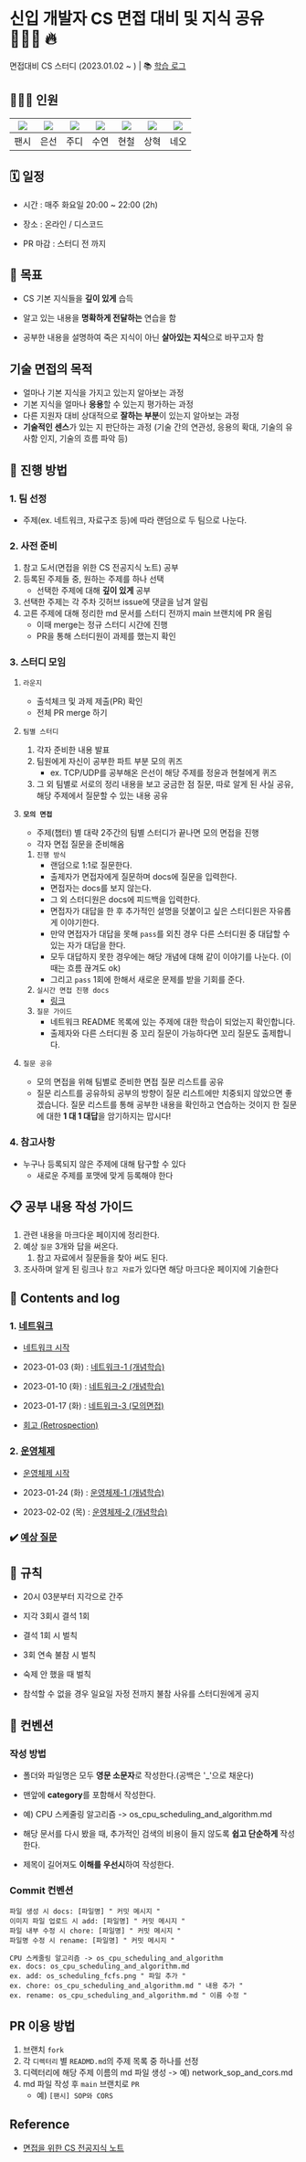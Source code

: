 # 신입 개발자 CS 면접 대비 및 지식 공유 👨🏻‍💻 🔥

면접대비 CS 스터디 (2023.01.02 ~ ) | 📚 [학습 로그](https://github.com/Fancy96/CS_Study/issues)


## 💁🏻‍♂️ 인원

|[![](https://github.com/Fancy96.png?size=80)](https://github.com/Fancy96)|[![](https://github.com/baekeunsun.png?size=80)](https://github.com/baekeunsun) |[![](https://github.com/ParkJungYoon.png?size=80)](https://github.com/ParkJungYoon) | [![](https://github.com/namtndus.png?size=80)](https://github.com/namtndus)|[![](https://github.com/BHC-Chicken.png?size=80)](https://github.com/BHC-Chicken)|[![](https://github.com/sanghyuk2.png?size=80)](https://github.com/sanghyuk2) |[![](https://github.com/jthugg.png?size=80)](https://github.com/jthugg)|
|:---:|:---:|:---:|:---:|:---:|:---:|:---:|
| 팬시 | 은선 | 주디 | 수연 | 현철 | 상혁 | 네오 | 


## 🗓️ 일정

* 시간 : 매주 화요일 20:00 ~ 22:00 (2h)

* 장소 : 온라인 / 디스코드

* PR 마감 : 스터디 전 까지


## 📌 목표

* CS 기본 지식들을 **깊이 있게** 습득

* 알고 있는 내용을 **명확하게 전달하는** 연습을 함

* 공부한 내용을 설명하여 죽은 지식이 아닌 **살아있는 지식**으로 바꾸고자 함


## 기술 면접의 목적

*   얼마나 기본 지식을 가지고 있는지 알아보는 과정
*   기본 지식을 얼마나 **응용**할 수 있는지 평가하는 과정
*   다른 지원자 대비 상대적으로 **잘하는 부분**이 있는지 알아보는 과정
*   **기술적인 센스**가 있는 지 판단하는 과정 (기술 간의 연관성, 응용의 확대, 기술의 유사함 인지, 기술의 흐름 파악 등)


## 🔖 진행 방법

### 1. 팀 선정

*  주제(ex. 네트워크, 자료구조 등)에 따라 랜덤으로 두 팀으로 나눈다.

### 2. 사전 준비

1. 참고 도서(면접을 위한 CS 전공지식 노트) 공부
2. 등록된 주제들 중, 원하는 주제를 하나 선택
    * 선택한 주제에 대해 **깊이 있게** 공부
3. 선택한 주제는 각 주차 깃허브 issue에 댓글을 남겨 알림
4. 고른 주제에 대해 정리한 md 문서를 스터디 전까지 main 브랜치에 PR 올림
    * 이때 merge는 정규 스터디 시간에 진행
    * PR을 통해 스터디원이 과제를 했는지 확인

### 3. 스터디 모임

1. `라운지`
    * 출석체크 및 과제 제출(PR) 확인
    * 전체 PR merge 하기

2. `팀별 스터디`
    1. 각자 준비한 내용 발표
    2. 팀원에게 자신이 공부한 파트 부분 모의 퀴즈
        * ex. TCP/UDP를 공부해온 은선이 해당 주제를 정윤과 현철에게 퀴즈
    3. 그 외 팀별로 서로의 정리 내용을 보고 궁금한 점 질문, 따로 알게 된 사실 공유, 해당 주제에서 질문할 수 있는 내용 공유 

3. **`모의 면접`**
    * 주제(챕터) 별 대략 2주간의 팀별 스터디가 끝나면 모의 면접을 진행
    * 각자 면접 질문을 준비해옴
    1. `진행 방식`
        * 랜덤으로 1:1로 질문한다.
        * 출제자가 면접자에게 질문하며 docs에 질문을 입력한다.
        * 면접자는 docs를 보지 않는다.
        * 그 외 스터디원은 docs에 피드백을 입력한다.
        * 면접자가 대답을 한 후 추가적인 설명을 덧붙이고 싶은 스터디원은 자유롭게 이야기한다.
        * 만약 면접자가 대답을 못해 `pass`를 외친 경우 다른 스터디원 중 대답할 수 있는 자가 대답을 한다. 
        * 모두 대답하지 못한 경우에는 해당 개념에 대해 같이 이야기를 나눈다. (이때는 흐름 끊겨도 ok)
        * 그리고 `pass` 1회에 한해서 새로운 문제를 받을 기회를 준다.
    2. `실시간 면접 진행 docs`
        * [링크](https://docs.google.com/document/d/1QnsMgR9M0c91QetYJPhUuUABAFgMVCrpuYvNV04bXjQ/edit#heading=h.oct5jj1nxa8o)
    3. `질문 가이드`
        * 네트워크 README 목록에 있는 주제에 대한 학습이 되었는지 확인합니다.
        * 출제자와 다른 스터디원 중 꼬리 질문이 가능하다면 꼬리 질문도 출제합니다.

4. `질문 공유`
    * 모의 면접을 위해 팀별로 준비한 면접 질문 리스트를 공유
    * 질문 리스트를 공유하되 공부의 방향이 질문 리스트에만 치중되지 않았으면 좋겠습니다. 질문 리스트를 통해 공부한 내용을 확인하고 연습하는 것이지 한 질문에 대한 **1 대 1 대답**을 암기하지는 맙시다!

### 4. 참고사항

* 누구나 등록되지 않은 주제에 대해 탐구할 수 있다
    * 새로운 주제를 포맷에 맞게 등록해야 한다


## 📋 공부 내용 작성 가이드

1. 관련 내용을 마크다운 페이지에 정리한다.
2. 예상 `질문` 3개와 답을 써온다.
    1. 참고 자료에서 질문들을 찾아 써도 된다.
3. 조사하며 알게 된 링크나 `참고 자료`가 있다면 해당 마크다운 페이지에 기술한다


## 📄 Contents and log

### 1. [네트워크](Network/README.md)

*   [네트워크 시작](https://github.com/Fancy96/CS_Study/issues/2)

*   2023-01-03 (화) : [네트워크-1 (개념학습)](https://github.com/Fancy96/CS_Study/issues/3)
*   2023-01-10 (화) : [네트워크-2 (개념학습)](https://github.com/Fancy96/CS_Study/issues/14)
*   2023-01-17 (화) : [네트워크-3 (모의면접)](https://github.com/Fancy96/CS_Study/issues/21)
*   [회고 (Retrospection)](https://github.com/Fancy96/CS_Study/issues/22)

### 2. [운영체제](OS/README.md)

*   [운영체제 시작](https://github.com/Fancy96/CS_Study/issues/23)

*   2023-01-24 (화) : [운영체제-1 (개념학습)](https://github.com/Fancy96/2023-CS-Study/issues/24)
*   2023-02-02 (목) : [운영체제-2 (개념학습)](https://github.com/Fancy96/2023-CS-Study/issues/35)

### ✔️ [예상 질문](Interview/README.md)

## 🤙 규칙

*   20시 03분부터 지각으로 간주
   
*   지각 3회시 결석 1회

*   결석 1회 시 벌칙

*   3회 연속 불참 시 벌칙

*   숙제 안 했을 때 벌칙

*   참석할 수 없을 경우 일요일 자정 전까지 불참 사유를 스터디원에게 공지


## 👐 컨벤션

### 작성 방법

*   폴더와 파일명은 모두 **영문 소문자**로 작성한다.(공백은 '_'으로 채운다)

*   맨앞에 **category**를 포함해서 작성한다.

*   예) CPU 스케줄링 알고리즘 -> os_cpu_scheduling_and_algorithm.md

*   해당 문서를 다시 봤을 때, 추가적인 검색의 비용이 들지 않도록 **쉽고 단순하게** 작성한다.

*   제목이 길어져도 **이해를 우선시**하여 작성한다.


### Commit 컨벤션

```text
파일 생성 시 docs: [파일명] " 커밋 메시지 "
이미지 파일 업로드 시 add: [파일명] " 커밋 메시지 "
파일 내부 수정 시 chore: [파일명] " 커밋 메시지 "
파일명 수정 시 rename: [파일명] " 커밋 메시지 "

CPU 스케줄링 알고리즘 -> os_cpu_scheduling_and_algorithm
ex. docs: os_cpu_scheduling_and_algorithm.md
ex. add: os_scheduling_fcfs.png " 파일 추가 "
ex. chore: os_cpu_scheduling_and_algorithm.md " 내용 추가 "
ex. rename: os_cpu_scheduling_and_algorithm.md " 이름 수정 "
```

## PR 이용 방법

1. 브랜치 `fork`
2. 각 `디렉터리` 별 `READMD.md`의 주제 목록 중 하나를 선정
3. 디렉터리에 해당 주제 이름의 md 파일 생성 -> 예) network_sop_and_cors.md
4. md 파일 작성 후 `main` 브랜치로 `PR`
    -  예) `[팬시] SOP와 CORS`


## Reference

* [면접을 위한 CS 전공지식 노트](https://product.kyobobook.co.kr/detail/S000001834833)
